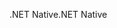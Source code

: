 <span data-ttu-id="191d8-101">.NET Native</span><span class="sxs-lookup"><span data-stu-id="191d8-101">.NET Native</span></span>